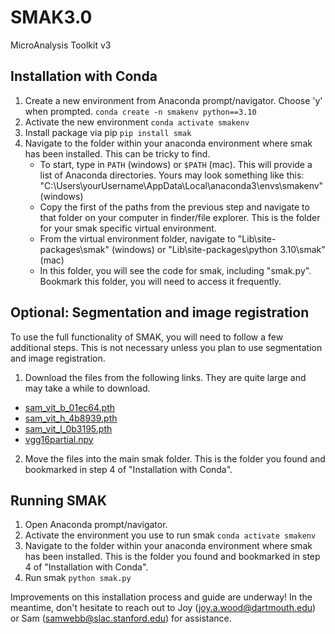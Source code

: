 # SMAK3.0
MicroAnalysis Toolkit v3

## Installation with Conda
1. Create a new environment from Anaconda prompt/navigator. Choose 'y' when prompted.
`conda create -n smakenv python==3.10
`
2. Activate the new environment
`conda activate smakenv
`
3. Install package via pip
`pip install smak
`
4. Navigate to the folder within your anaconda environment where smak has been installed. This can be tricky to find. 
   - To start, type in `PATH` (windows) or `$PATH` (mac). This will provide a list of Anaconda directories. Yours may look something like this: "C:\Users\yourUsername\AppData\Local\anaconda3\envs\smakenv" (windows)
   - Copy the first of the paths from the previous step and navigate to that folder on your computer in finder/file explorer. This is the folder for your smak specific virtual environment. 
   - From the virtual environment folder, navigate to "Lib\site-packages\smak" (windows) or "Lib\site-packages\python 3.10\smak"(mac)
   - In this folder, you will see the code for smak, including "smak.py". Bookmark this folder, you will need to access it frequently.

## Optional: Segmentation and image registration
To use the full functionality of SMAK, you will need to follow a few additional steps. This is not necessary unless you plan to use segmentation and image registration. 
1. Download the files from the following links. They are quite large and may take a while to download.
  - [sam_vit_b_01ec64.pth](https://www.dropbox.com/scl/fi/b0gt93cgqwyeksb1wb0gw/sam_vit_b_01ec64.pth?rlkey=zza3ehiroiow3celno7iw8gza&dl=1)
  - [sam_vit_h_4b8939.pth](https://www.dropbox.com/s/brcy0416evm772m/sam_vit_h_4b8939.pth?dl=1)
  - [sam_vit_l_0b3195.pth](https://www.dropbox.com/s/21rtkc1s0vaxapm/sam_vit_l_0b3195.pth?dl=1)
  - [vgg16partial.npy](https://www.dropbox.com/scl/fi/evb0yte787q7ng6aax6m3/vgg16partial.npy?rlkey=fu8xw941sv87x3q8o5jg0prwo&dl=1)
2. Move the files into the main smak folder. This is the folder you found and bookmarked in step 4 of "Installation with Conda".     

## Running SMAK
1. Open Anaconda prompt/navigator.
2. Activate the environment you use to run smak
`conda activate smakenv
`
3. Navigate to the folder within your anaconda environment where smak has been installed. This is the folder you found and bookmarked in step 4 of "Installation with Conda". 
5. Run smak
`python smak.py
`

Improvements on this installation process and guide are underway! In the meantime, don't hesitate to reach out to Joy (joy.a.wood@dartmouth.edu) or Sam (samwebb@slac.stanford.edu) for assistance. 
